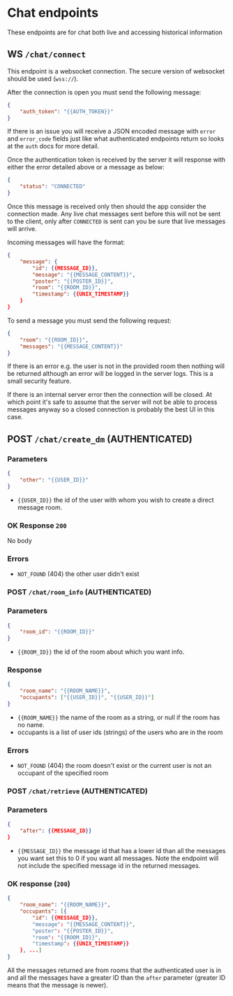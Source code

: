 # Chat endpoints

These endpoints are for chat both live and accessing historical information



## WS `/chat/connect`

This endpoint is a websocket connection. The secure version of websocket should be used (`wss://`).

After the connection is open you must send the following message:

```json
{
    "auth_token": "{{AUTH_TOKEN}}"
}
```

If there is an issue you will receive a JSON encoded message with `error` and `error_code` fields just like what authenticated endpoints return so looks at the `auth` docs for more detail.

Once the authentication token is received by the server it will response with either the error detailed above or a message as below:

```json
{
    "status": "CONNECTED"
}
```

Once this message is received only then should the app consider the connection made. Any live chat messages sent before this will not be sent to the client, only after `CONNECTED` is sent can you be sure that live messages will arrive.

Incoming messages will have the format:

```json
{
    "message": {
        "id": {{MESSAGE_ID}},
        "message": "{{MESSAGE_CONTENT}}",
        "poster": "{{POSTER_ID}}",
        "room": "{{ROOM_ID}}",
        "timestamp": {{UNIX_TIMESTAMP}}
    }
}
```

To send a message you must send the following request:

```json
{
    "room": "{{ROOM_ID}}",
    "messages": "{{MESSAGE_CONTENT}}"
}
```

If there is an error e.g. the user is not in the provided room then nothing will be returned although an error will be logged in the server logs. This is a small security feature.

If there is an internal server error then the connection will be closed. At which point it's safe to assume that the server will not be able to process messages anyway so a closed connection is probably the best UI in this case.



## POST `/chat/create_dm` (AUTHENTICATED)

### Parameters

```json
{
    "other": "{{USER_ID}}"
}
```

- `{{USER_ID}}` the id of the user with whom you wish to create a direct message room.

### OK Response `200`

No body

### Errors

- `NOT_FOUND` (404) the other user didn't exist



### POST `/chat/room_info` (AUTHENTICATED)

### Parameters

```json
{
    "room_id": "{{ROOM_ID}}"
}
```

- `{{ROOM_ID}}` the id of the room about which you want info.

### Response

```json
{
    "room_name": "{{ROOM_NAME}}",
    "occupants": ["{{USER_ID}}", "{{USER_ID}}"]
}
```

- `{{ROOM_NAME}}` the name of the room as a string, or null if the room has no name.
- occupants is a list of user ids (strings) of the users who are in the room

### Errors

- `NOT_FOUND` (404) the room doesn't exist or the current user is not an occupant of the specified room



### POST `/chat/retrieve` (AUTHENTICATED)

### Parameters

```json
{
    "after": {{MESSAGE_ID}}
}
```

- `{{MESSAGE_ID}}` the message id that has a lower id than all the messages you want set this to 0 if you want all messages. Note the endpoint will not include the specified message id in the returned messages.

### OK response (`200`)

```json
{
    "room_name": "{{ROOM_NAME}}",
    "occupants": [{
        "id": {{MESSAGE_ID}},
        "message": "{{MESSAGE_CONTENT}}",
        "poster": "{{POSTER_ID}}",
        "room": "{{ROOM_ID}}",
        "timestamp": {{UNIX_TIMESTAMP}}
    }, ...]
}
```

All the messages returned are from rooms that the authenticated user is in and all the messages have a greater ID than the `after` parameter (greater ID means that the message is newer).

